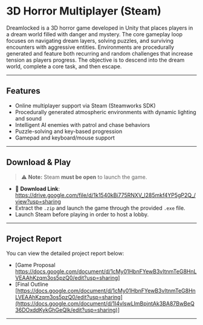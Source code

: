 # 3D Horror Multiplayer (Steam)

Dreamlocked is a 3D horror game developed in Unity that places players in a dream world filled with danger and mystery. The core gameplay loop focuses on navigating dream layers, solving puzzles, and surviving encounters with aggressive entities. Environments are procedurally generated and feature both recurring and random challenges that increase tension as players progress. The objective is to descend into the dream world, complete a core task, and then escape.

---

## Features

- Online multiplayer support via Steam (Steamworks SDK)
- Procedurally generated atmospheric environments with dynamic lighting and sound
- Intelligent AI enemies with patrol and chase behaviors
- Puzzle-solving and key-based progression
- Gamepad and keyboard/mouse support

---

## Download & Play

> ⚠️ **Note:** Steam **must be open** to launch the game.

- 🔗 **Download Link**: https://drive.google.com/file/d/1k1540kBi775RNXV_l285mkf4YP5gP2Q_/view?usp=sharing
- Extract the `.zip` and launch the game through the provided `.exe` file.
- Launch Steam before playing in order to host a lobby.

---

## Project Report

You can view the detailed project report below:

- [Game Proposal https://docs.google.com/document/d/1cMy01HbnFYewB3vItnmTeG8HnLVEAAhKzqm3os5pzQ0/edit?usp=sharing]
- [Final Outline [https://docs.google.com/document/d/1cMy01HbnFYewB3vItnmTeG8HnLVEAAhKzqm3os5pzQ0/edit?usp=sharing](https://docs.google.com/document/d/1I4vlswLImBpjntAk3BA87BwBeQ36DOxddKykGhGeQlk/edit?usp=sharing)]

---

